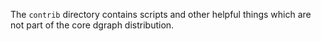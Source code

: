The `contrib` directory contains scripts and other helpful things which are not part of the
core dgraph distribution.